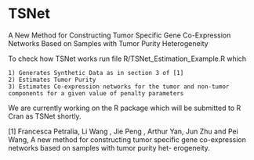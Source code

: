 # TSNet

A New Method for Constructing Tumor Specific Gene Co-Expression Networks Based on Samples with Tumor Purity Heterogeneity 
 
To check how TSNet works run file R/TSNet_Estimation_Example.R which

    1) Generates Synthetic Data as in section 3 of [1]
    2) Estimates Tumor Purity
    3) Estimates Co-expression networks for the tumor and non-tumor components for a given value of penalty parameters
                
We are currently working on the R package which will be submitted to R Cran as TSNet shortly.

[1] Francesca Petralia, Li Wang , Jie Peng , Arthur Yan, Jun Zhu and Pei Wang, A new method for constructing tumor specific gene co-expression networks based on samples with tumor purity het- erogeneity.

